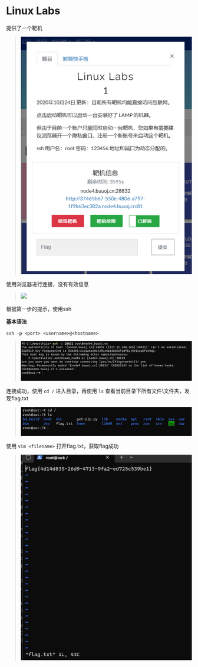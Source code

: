 # Linux Labs

提供了一个靶机

> <img src="https://github.com/Ki1z/CTF/blob/main/IMG/3JX[{R3{T(P9@O)D4}W~_YY.png?raw=true">

使用浏览器进行连接，没有有效信息

> <img src="https://github.com/Ki1z/CTF/blob/main/IMG/I]0A1`2BXQ`(E_0UT8F9]W1.png?raw=true">

根据第一步的提示，使用ssh

**基本语法**

```shell
ssh -p <port> <username>@<hostname>
```

> <img src="https://github.com/Ki1z/CTF/blob/main/IMG/MBI~ON)M1A{A0FUG%TR@ZMT.png?raw=true">

连接成功，使用 `cd /` 进入目录，再使用 `ls` 查看当前目录下所有文件\文件夹，发现flag.txt

> <img src="https://github.com/Ki1z/CTF/blob/main/IMG/1HD170ZGQ9T037)70]I{V14.png?raw=true">

使用 `vim <filename>` 打开flag.txt，获取flag成功

> <img src="https://github.com/Ki1z/CTF/blob/main/IMG/HHIVUJ)GI9(ZDX~BS~Q~P$8.png?raw=true">

